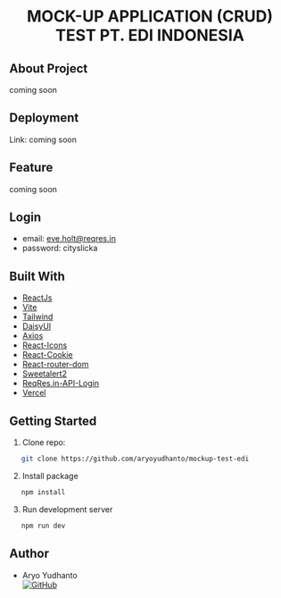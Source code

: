 <h1 align="center">MOCK-UP APPLICATION (CRUD) TEST PT. EDI INDONESIA</h1>

## About Project 

coming soon

## Deployment

Link: coming soon

## Feature

coming soon

## Login 

- email: eve.holt@reqres.in
- password: cityslicka

## Built With

- [ReactJs](https://reactjs.org/)
- [Vite](https://vitejs.dev/)
- [Tailwind](https://tailwindcss.com/)
- [DaisyUI](https://daisyui.com/)
- [Axios](https://axios-http.com/)
- [React-Icons](https://react-icons.github.io/)
- [React-Cookie](https://www.npmjs.com/package/react-cookie)
- [React-router-dom](https://reactrouter.com/)
- [Sweetalert2](https://sweetalert2.github.io/)
- [ReqRes.in-API-Login](https://reqres.in/)
- [Vercel](https://vercel.com/)

## Getting Started

1. Clone repo:

```sh
   git clone https://github.com/aryoyudhanto/mockup-test-edi
```

2. Install package

```sh
   npm install
```

3. Run development server

```sh
   npm run dev
```

## Author

- Aryo Yudhanto <br> [![GitHub](https://img.shields.io/badge/Yudha-%23121011.svg?style=for-the-badge&logo=github&logoColor=white)](https://github.com/aryoyudhanto)

